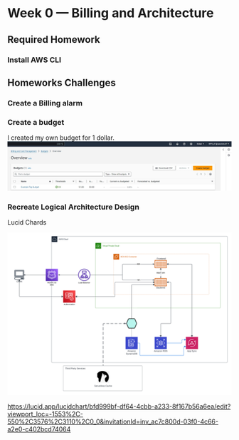 # Week 0 — Billing and Architecture

## Required Homework

### Install AWS CLI


## Homeworks Challenges

### Create a Billing alarm

### Create a budget
I created my own budget for 1 dollar.
![Image of The Budget Alarm I created](assets/Budget-alarm.JPG)


### Recreate Logical Architecture Design

Lucid  Chards 

![Image of The Logical Architecture Design](assets/Cruddur%20Logical%20Diagram%20.png)

https://lucid.app/lucidchart/bfd999bf-df64-4cbb-a233-8f167b56a6ea/edit?viewport_loc=-1553%2C-550%2C3576%2C3110%2C0_0&invitationId=inv_ac7c800d-03f0-4c66-a2e0-c402bcd74064


